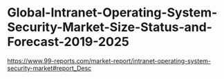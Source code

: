 # Global-Intranet-Operating-System-Security-Market-Size-Status-and-Forecast-2019-2025
https://www.99-reports.com/market-report/intranet-operating-system-security-market#report_Desc
